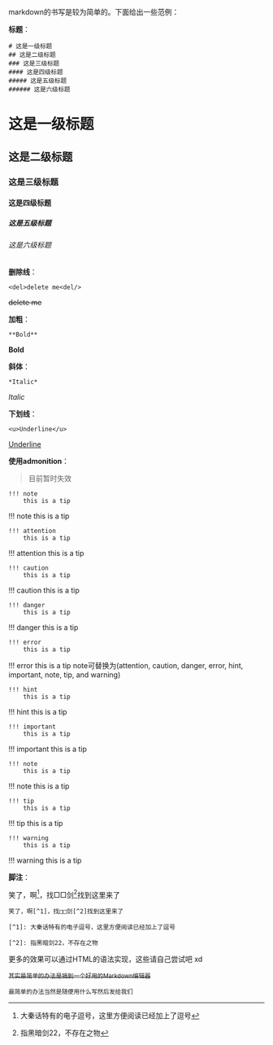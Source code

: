 markdown的书写是较为简单的。下面给出一些范例：

**标题**：

```
# 这是一级标题
## 这是二级标题
### 这是三级标题
#### 这是四级标题
##### 这是五级标题
###### 这是六级标题
```

# 这是一级标题

## 这是二级标题

### 这是三级标题

#### 这是四级标题

##### 这是五级标题

###### 这是六级标题

**删除线**：

```
<del>delete me<del/>
```

<del>delete me<del/>

**加粗**：

```
**Bold**
```

**Bold** 

**斜体**：

```
*Italic*
```

*Italic*

**下划线**：

```
<u>Underline</u>
```

<u>Underline</u>

**使用admonition**：

> 目前暂时失效

```
!!! note
    this is a tip
```

!!! note
    this is a tip

```
!!! attention
    this is a tip
```

!!! attention
    this is a tip

```
!!! caution
    this is a tip
```

!!! caution
    this is a tip

```
!!! danger
    this is a tip
```

!!! danger
    this is a tip

```
!!! error
    this is a tip
```

!!! error
    this is a tip
note可替换为(attention, caution, danger, error, hint,
 important, note, tip, and warning)

```
!!! hint
    this is a tip
```

!!! hint
    this is a tip

```
!!! important
    this is a tip
```

!!! important
    this is a tip

```
!!! note
    this is a tip
```

!!! note
    this is a tip

```
!!! tip
    this is a tip
```

!!! tip
    this is a tip

```
!!! warning
    this is a tip
```

!!! warning
    this is a tip

**脚注**：

笑了，啊[^1]，找□□剑[^2]找到这里来了

[^1]: 大秦话特有的电子逗号，这里方便阅读已经加上了逗号

[^2]: 指黑暗剑22，不存在之物

```
笑了，啊[^1]，找□□剑[^2]找到这里来了

[^1]: 大秦话特有的电子逗号，这里方便阅读已经加上了逗号

[^2]: 指黑暗剑22，不存在之物
```

更多的效果可以通过HTML的语法实现，这些请自己尝试吧 xd

<del><sup>其实最简单的办法是搞到一个好用的Markdown编辑器</sup></del>

<sup>最简单的办法当然是随便用什么写然后发给我们</sup>